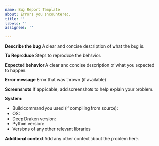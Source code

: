```yaml
---
name: Bug Report Template
about: Errors you encountered.
title: ''
labels: ''
assignees: ''

---
```


**Describe the bug**
A clear and concise description of what the bug is.

**To Reproduce**
Steps to reproduce the behavior.

**Expected behavior**
A clear and concise description of what you expected to happen.

**Error message**
Error that was thrown (if available)

**Screenshots**
If applicable, add screenshots to help explain your problem.

**System:**
- Build command you used (if compiling from source):
- OS:
- Deep Draken version:
- Python version:
- Versions of any other relevant libraries:

**Additional context**
Add any other context about the problem here.
